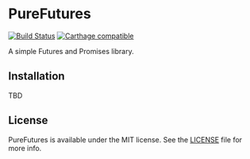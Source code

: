 # PureFutures

[![Build Status](https://travis-ci.org/wiruzx/PureFutures.svg?branch=master)](https://travis-ci.org/wiruzx/PureFutures) [![Carthage compatible](https://img.shields.io/badge/Carthage-compatible-4BC51D.svg?style=flat)](https://github.com/Carthage/Carthage)

A simple Futures and Promises library.

## Installation

TBD

## License

PureFutures is available under the MIT license. See the [LICENSE](LICENSE) file for more info.
